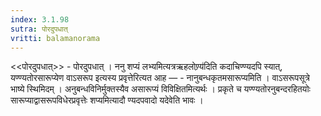 ```yaml
---
index: 3.1.98
sutra: पोरदुपधात्‌
vritti: balamanorama
---
```


<<पोरदुपधात्>> - पोरदुपधात् । ननु शप्यं लभ्यमित्यत्रऋहलोण्र्य॑दिति कदाचिण्ण्यदपि स्यात्, यण्ण्यतोरसारूप्येण वाऽसरूप इत्यस्य प्रवृत्तेरित्यत आह —  - नानुबन्धकृतमसारूप्यमिति । वाऽसरूपसूत्रे भाष्ये स्थिमिदम् । अनुबन्धविनिर्मुक्तस्यैव असारूप्यं विविक्षितमित्यर्थः । प्रकृते च यण्ण्यतोरनुबन्दरहितयोः सारूप्याद्वासरूपविधेरप्रवृत्तेः शप्यमित्यादौ ण्यदपवादो यदेवेति भावः । 
